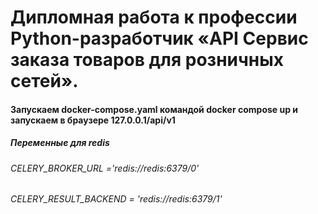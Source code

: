 # Дипломная работа к профессии Python-разработчик «API Сервис заказа товаров для розничных сетей».

#### Запускаем docker-compose.yaml командой docker compose up и запускаем в браузере 127.0.0.1/api/v1




##### Переменные для redis

###### CELERY_BROKER_URL ='redis://redis:6379/0'
###### CELERY_RESULT_BACKEND = 'redis://redis:6379/1'